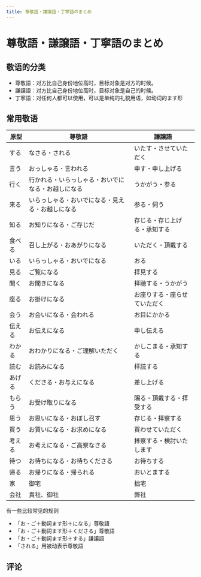 ```yaml
---
title: 尊敬語・謙譲語・丁寧語のまとめ
---
```


# 尊敬語・謙譲語・丁寧語のまとめ

<vue-metadata author="swwind" time="2023-11-24"></vue-metadata>

## 敬语的分类

- 尊敬語：对方比自己身份地位高时，目标对象是对方的时候。
- 謙譲語：对方比自己身份地位高时，目标对象是自己的时候。
- 丁寧語：对任何人都可以使用，可以是单纯的礼貌用语，如动词的ます形

## 常用敬语

| 原型   | 尊敬語                                             | 謙譲語                       |
| ------ | -------------------------------------------------- | ---------------------------- |
| する   | なさる・される                                     | いたす・させていただく       |
| 言う   | おっしゃる・言われる                               | 申す・申し上げる             |
| 行く   | 行かれる・いらっしゃる・おいでになる・お越しになる | うかがう・参る               |
| 来る   | いらっしゃる・おいでになる・見える・お越しになる   | 参る・伺う                   |
| 知る   | お知りになる・ご存じだ                             | 存じる・存じ上げる・承知する |
| 食べる | 召し上がる・おあがりになる                         | いただく・頂戴する           |
| いる   | いらっしゃる・おいでになる                         | おる                         |
| 見る   | ご覧になる                                         | 拝見する                     |
| 聞く   | お聞きになる                                       | 拝聴する・うかがう           |
| 座る   | お掛けになる                                       | お座りする・座らせていただく |
| 会う   | お会いになる・会われる                             | お目にかかる                 |
| 伝える | お伝えになる                                       | 申し伝える                   |
| わかる | おわかりになる・ご理解いただく                     | かしこまる・承知する         |
| 読む   | お読みになる                                       | 拝読する                     |
| あげる | くださる・お与えになる                             | 差し上げる                   |
| もらう | お受け取りになる                                   | 賜る・頂戴する・拝受する     |
| 思う   | お思いになる・おぼし召す                           | 存じる・拝察する             |
| 買う   | お買いになる・お求めになる                         | 買わせていただく             |
| 考える | お考えになる・ご高察なさる                         | 拝察する・検討いたします     |
| 待つ   | お待ちになる・お待ちくださる                       | お待ちする                   |
| 帰る   | お帰りになる・帰られる                             | おいとまする                 |
| 家     | 御宅                                               | 拙宅                         |
| 会社   | 貴社、御社                                         | 弊社                         |

有一些比较常见的规则

- 「お・ご＋動詞ます形＋になる」尊敬語
- 「お・ご＋動詞ます形＋くださる」尊敬語
- 「お・ご＋動詞ます形＋する」謙譲語
- 「される」用被动表示尊敬語

## 评论

<vue-reactions path="keigo"></vue-reactions>
